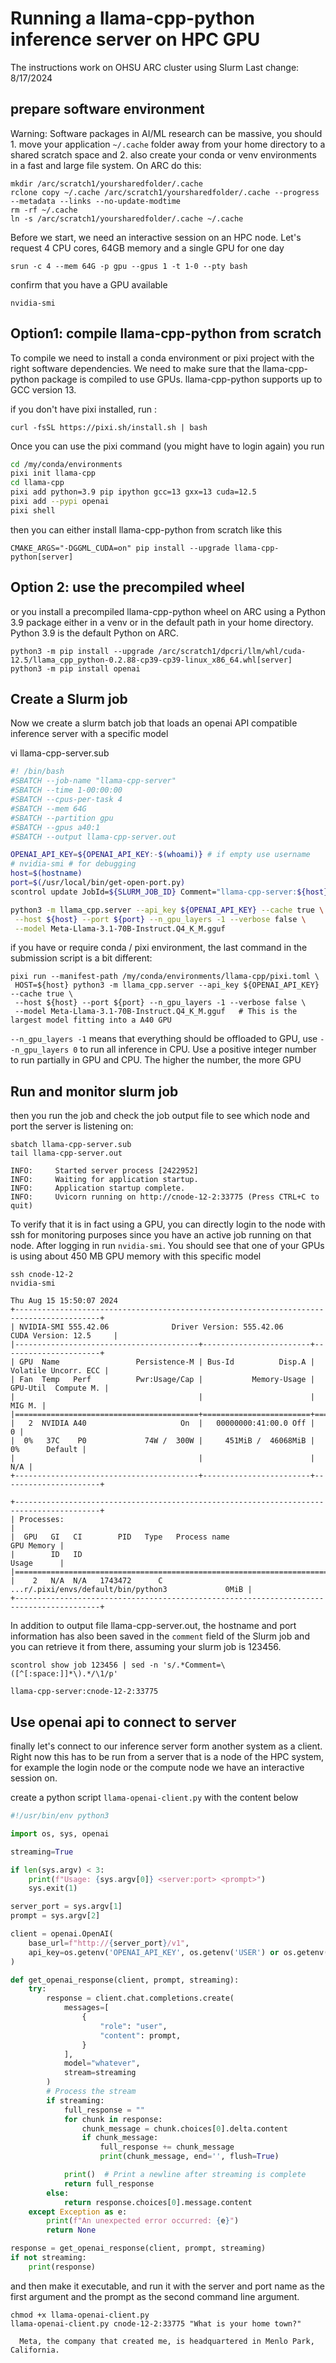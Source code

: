 # Running a llama-cpp-python inference server on HPC GPU

The instructions work on OHSU ARC cluster using Slurm
Last change: 8/17/2024 

## prepare software environment 

Warning: Software packages in AI/ML research can be massive, you should 1. move your application `~/.cache` folder away from your home directory to a shared scratch space and 2. also create your conda or venv environments in a fast and large file system. On ARC do this: 

```
mkdir /arc/scratch1/yoursharedfolder/.cache
rclone copy ~/.cache /arc/scratch1/yoursharedfolder/.cache --progress --metadata --links --no-update-modtime
rm -rf ~/.cache
ln -s /arc/scratch1/yoursharedfolder/.cache ~/.cache
```

Before we start, we need an interactive session on an HPC node. Let's request 4 CPU cores, 64GB memory and a single GPU for one day

```
srun -c 4 --mem 64G -p gpu --gpus 1 -t 1-0 --pty bash
```

confirm that you have a GPU available

```
nvidia-smi
```

## Option1: compile llama-cpp-python from scratch

To compile we need to install a conda environment or pixi project with the right software dependencies. We need to make sure that the llama-cpp-python package is compiled to use GPUs.  llama-cpp-python supports up to GCC version 13.

if you don't have pixi installed, run :

```
curl -fsSL https://pixi.sh/install.sh | bash
```

Once you can use the pixi command (you might have to login again)  you run 

```bash
cd /my/conda/environments
pixi init llama-cpp
cd llama-cpp
pixi add python=3.9 pip ipython gcc=13 gxx=13 cuda=12.5
pixi add --pypi openai
pixi shell
```

then you can either install llama-cpp-python from scratch like this

```
CMAKE_ARGS="-DGGML_CUDA=on" pip install --upgrade llama-cpp-python[server]
```

## Option 2: use the precompiled wheel 

or you install a precompiled llama-cpp-python wheel on ARC using a Python 3.9 package either in a venv or in the default path in your home directory. Python 3.9 is the default Python on ARC.  

```
python3 -m pip install --upgrade /arc/scratch1/dpcri/llm/whl/cuda-12.5/llama_cpp_python-0.2.88-cp39-cp39-linux_x86_64.whl[server]
python3 -m pip install openai
```

## Create a Slurm job 

Now we create a slurm batch job that loads an openai API compatible inference server with a specific model 

vi llama-cpp-server.sub 

```bash 
#! /bin/bash
#SBATCH --job-name "llama-cpp-server"
#SBATCH --time 1-00:00:00
#SBATCH --cpus-per-task 4
#SBATCH --mem 64G
#SBATCH --partition gpu 
#SBATCH --gpus a40:1 
#SBATCH --output llama-cpp-server.out

OPENAI_API_KEY=${OPENAI_API_KEY:-$(whoami)} # if empty use username
# nvidia-smi # for debugging
host=$(hostname)
port=$(/usr/local/bin/get-open-port.py)
scontrol update JobId=${SLURM_JOB_ID} Comment="llama-cpp-server:${host}:${port}"

python3 -m llama_cpp.server --api_key ${OPENAI_API_KEY} --cache true \
 --host ${host} --port ${port} --n_gpu_layers -1 --verbose false \
 --model Meta-Llama-3.1-70B-Instruct.Q4_K_M.gguf


```

if you have or require  conda / pixi environment, the last command in the submission script is a bit different: 

```
pixi run --manifest-path /my/conda/environments/llama-cpp/pixi.toml \
 HOST=${host} python3 -m llama_cpp.server --api_key ${OPENAI_API_KEY} --cache true \
 --host ${host} --port ${port} --n_gpu_layers -1 --verbose false \
 --model Meta-Llama-3.1-70B-Instruct.Q4_K_M.gguf   # This is the largest model fitting into a A40 GPU
```

`--n_gpu_layers -1` means that everything should be offloaded to GPU, use `--n_gpu_layers 0` to run all inference in CPU. Use a positive integer number to run partially in GPU and CPU. The higher the number, the more GPU 

## Run and monitor slurm job 

then you run the job and check the job output file to see which node and port the server is listening on:

```
sbatch llama-cpp-server.sub
tail llama-cpp-server.out

INFO:     Started server process [2422952]
INFO:     Waiting for application startup.
INFO:     Application startup complete.
INFO:     Uvicorn running on http://cnode-12-2:33775 (Press CTRL+C to quit)
```

To verify that it is in fact using a GPU, you can directly login to the node with ssh for monitoring purposes since you have an active job running on that node. After logging in run `nvidia-smi`. You should see that one of your GPUs is using about 450 MB GPU memory with this specific model


```
ssh cnode-12-2
nvidia-smi

Thu Aug 15 15:50:07 2024
+-----------------------------------------------------------------------------------------+
| NVIDIA-SMI 555.42.06              Driver Version: 555.42.06      CUDA Version: 12.5     |
|-----------------------------------------+------------------------+----------------------+
| GPU  Name                 Persistence-M | Bus-Id          Disp.A | Volatile Uncorr. ECC |
| Fan  Temp   Perf          Pwr:Usage/Cap |           Memory-Usage | GPU-Util  Compute M. |
|                                         |                        |               MIG M. |
|=========================================+========================+======================|
|   2  NVIDIA A40                     On  |   00000000:41:00.0 Off |                    0 |
|  0%   37C    P0             74W /  300W |     451MiB /  46068MiB |      0%      Default |
|                                         |                        |                  N/A |
+-----------------------------------------+------------------------+----------------------+

+-----------------------------------------------------------------------------------------+
| Processes:                                                                              |
|  GPU   GI   CI        PID   Type   Process name                              GPU Memory |
|        ID   ID                                                               Usage      |
|=========================================================================================|
|    2   N/A  N/A   1743472      C   ...r/.pixi/envs/default/bin/python3             0MiB |
+-----------------------------------------------------------------------------------------+ 
```

In addition to output file llama-cpp-server.out, the hostname and port information has also been saved in the `comment` field of the Slurm job and you can retrieve it from there, assuming your slurm job is 123456.

```
scontrol show job 123456 | sed -n 's/.*Comment=\([^[:space:]]*\).*/\1/p'

llama-cpp-server:cnode-12-2:33775
```

## Use openai api to connect to server

finally let's connect to our inference server form another system as a client. Right now this has to be run from a server that is a node  of the HPC system, for example the login node or the compute node we have an interactive session on. 

create a python script `llama-openai-client.py` with the content below 

```python
#!/usr/bin/env python3

import os, sys, openai

streaming=True

if len(sys.argv) < 3:
    print(f"Usage: {sys.argv[0]} <server:port> <prompt>")
    sys.exit(1)

server_port = sys.argv[1]
prompt = sys.argv[2]

client = openai.OpenAI(
    base_url=f"http://{server_port}/v1",
    api_key=os.getenv('OPENAI_API_KEY', os.getenv('USER') or os.getenv('USERNAME')),
)

def get_openai_response(client, prompt, streaming):
    try:
        response = client.chat.completions.create(
            messages=[
                {
                    "role": "user",
                    "content": prompt,
                }
            ],
            model="whatever",
            stream=streaming
        )
        # Process the stream
        if streaming:
            full_response = ""
            for chunk in response:
                chunk_message = chunk.choices[0].delta.content
                if chunk_message:
                    full_response += chunk_message
                    print(chunk_message, end='', flush=True)

            print()  # Print a newline after streaming is complete
            return full_response
        else:
            return response.choices[0].message.content
    except Exception as e:
        print(f"An unexpected error occurred: {e}")
        return None

response = get_openai_response(client, prompt, streaming)
if not streaming: 
    print(response)
```

and then make it executable, and run it with the server and port name as the first argument and the prompt as the second command line argument. 

```
chmod +x llama-openai-client.py
llama-openai-client.py cnode-12-2:33775 "What is your home town?" 

  Meta, the company that created me, is headquartered in Menlo Park, California.

```

